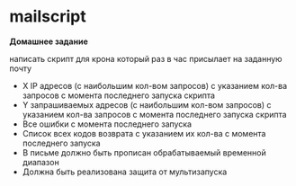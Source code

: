 # mailscript
**Домашнее задание**

  написать скрипт для крона
  который раз в час присылает на заданную почту
  - X IP адресов (с наибольшим кол-вом запросов) с указанием кол-ва запросов c момента последнего запуска скрипта
  - Y запрашиваемых адресов (с наибольшим кол-вом запросов) с указанием кол-ва запросов c момента последнего запуска скрипта
  - Все ошибки c момента последнего запуска
  - Список всех кодов возврата с указанием их кол-ва с момента последнего запуска
  - В письме должно быть прописан обрабатываемый временной диапазон
  - Должна быть реализована защита от мультизапуска
  
  
